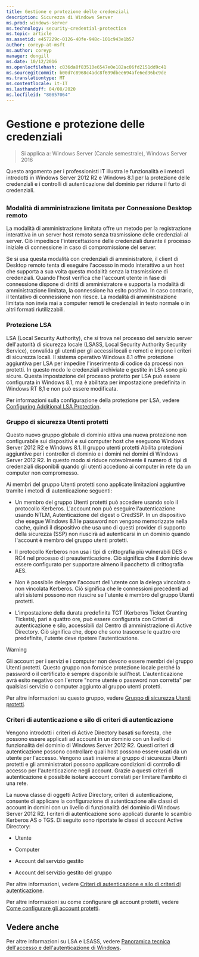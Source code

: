 ```yaml
---
title: Gestione e protezione delle credenziali
description: Sicurezza di Windows Server
ms.prod: windows-server
ms.technology: security-credential-protection
ms.topic: article
ms.assetid: e457229c-0126-40fe-948c-101c943e1b57
author: coreyp-at-msft
ms.author: coreyp
manager: dongill
ms.date: 10/12/2016
ms.openlocfilehash: c836da8f83510e6547e0e182ac06fd2151dd9c41
ms.sourcegitcommit: b00d7c8968c4adc8f699dbee694afe6ed36bc9de
ms.translationtype: MT
ms.contentlocale: it-IT
ms.lasthandoff: 04/08/2020
ms.locfileid: "80857064"
---
```

# <a name="credentials-protection-and-management"></a>Gestione e protezione delle credenziali

>Si applica a: Windows Server (Canale semestrale), Windows Server 2016

Questo argomento per i professionisti IT illustra le funzionalità e i metodi introdotti in Windows Server 2012 R2 e Windows 8.1 per la protezione delle credenziali e i controlli di autenticazione del dominio per ridurre il furto di credenziali.

## <a name="BKMK_CredentialsProtectionManagement"></a>
### <a name="restricted-admin-mode-for-remote-desktop-connection"></a>Modalità di amministrazione limitata per Connessione Desktop remoto
La modalità di amministrazione limitata offre un metodo per la registrazione interattiva in un server host remoto senza trasmissione delle credenziali al server. Ciò impedisce l'intercettazione delle credenziali durante il processo iniziale di connessione in caso di compromissione del server.

Se si usa questa modalità con credenziali di amministratore, il client di Desktop remoto tenta di eseguire l'accesso in modo interattivo a un host che supporta a sua volta questa modalità senza la trasmissione di credenziali. Quando l'host verifica che l'account utente in fase di connessione dispone di diritti di amministratore e supporta la modalità di amministrazione limitata, la connessione ha esito positivo. In caso contrario, il tentativo di connessione non riesce. La modalità di amministrazione limitata non invia mai a computer remoti le credenziali in testo normale o in altri formati riutilizzabili.

### <a name="lsa-protection"></a>Protezione LSA
LSA (Local Security Authority), che si trova nel processo del servizio server dell'autorità di sicurezza locale (LSASS, Local Security Authority Security Service), convalida gli utenti per gli accessi locali e remoti e impone i criteri di sicurezza locali. Il sistema operativo Windows 8.1 offre protezione aggiuntiva per LSA per impedire l'inserimento di codice da processi non protetti. In questo modo le credenziali archiviate e gestite in LSA sono più sicure. Questa impostazione del processo protetto per LSA può essere configurata in Windows 8.1, ma è abilitata per impostazione predefinita in Windows RT 8,1 e non può essere modificata.

Per informazioni sulla configurazione della protezione per LSA, vedere [Configuring Additional LSA Protection](configuring-additional-lsa-protection.md).

### <a name="protected-users-security-group"></a>Gruppo di sicurezza Utenti protetti
Questo nuovo gruppo globale di dominio attiva una nuova protezione non configurabile sui dispositivi e sui computer host che eseguono Windows Server 2012 R2 e Windows 8.1. Il gruppo utenti protetti Abilita protezioni aggiuntive per i controller di dominio e i domini nei domini di Windows Server 2012 R2. In questo modo si riduce notevolmente il numero di tipi di credenziali disponibili quando gli utenti accedono ai computer in rete da un computer non compromesso.

Ai membri del gruppo Utenti protetti sono applicate limitazioni aggiuntive tramite i metodi di autenticazione seguenti:

-   Un membro del gruppo Utenti protetti può accedere usando solo il protocollo Kerberos. L'account non può eseguire l'autenticazione usando NTLM, Autenticazione del digest o CredSSP. In un dispositivo che esegue Windows 8.1 le password non vengono memorizzate nella cache, quindi il dispositivo che usa uno di questi provider di supporto della sicurezza (SSP) non riuscirà ad autenticarsi in un dominio quando l'account è membro del gruppo utenti protetti.

-   Il protocollo Kerberos non usa i tipi di crittografia più vulnerabili DES o RC4 nel processo di preautenticazione. Ciò significa che il dominio deve essere configurato per supportare almeno il pacchetto di crittografia AES.

-   Non è possibile delegare l'account dell'utente con la delega vincolata o non vincolata Kerberos. Ciò significa che le connessioni precedenti ad altri sistemi possono non riuscire se l'utente è membro del gruppo Utenti protetti.

-   L'impostazione della durata predefinita TGT (Kerberos Ticket Granting Tickets), pari a quattro ore, può essere configurata con Criteri di autenticazione e silo, accessibili dal Centro di amministrazione di Active Directory. Ciò significa che, dopo che sono trascorse le quattro ore predefinite, l'utente deve ripetere l'autenticazione.

> [!WARNING]
> Gli account per i servizi e i computer non devono essere membri del gruppo Utenti protetti. Questo gruppo non fornisce protezione locale perché la password o il certificato è sempre disponibile sull'host. L'autenticazione avrà esito negativo con l'errore "nome utente o password non corretta" per qualsiasi servizio o computer aggiunto al gruppo utenti protetti.

Per altre informazioni su questo gruppo, vedere [Gruppo di sicurezza Utenti protetti](protected-users-security-group.md).

### <a name="authentication-policy-and-authentication-policy-silos"></a>Criteri di autenticazione e silo di criteri di autenticazione
Vengono introdotti i criteri di Active Directory basati su foresta, che possono essere applicati ad account in un dominio con un livello di funzionalità del dominio di Windows Server 2012 R2. Questi criteri di autenticazione possono controllare quali host possono essere usati da un utente per l'accesso. Vengono usati insieme al gruppo di sicurezza Utenti protetti e gli amministratori possono applicare condizioni di controllo di accesso per l'autenticazione negli account. Grazie a questi criteri di autenticazione è possibile isolare account correlati per limitare l'ambito di una rete.

La nuova classe di oggetti Active Directory, criteri di autenticazione, consente di applicare la configurazione di autenticazione alle classi di account in domini con un livello di funzionalità del dominio di Windows Server 2012 R2. I criteri di autenticazione sono applicati durante lo scambio Kerberos AS o TGS. Di seguito sono riportate le classi di account Active Directory:

-   Utente

-   Computer

-   Account del servizio gestito

-   Account del servizio gestito del gruppo

Per altre informazioni, vedere [Criteri di autenticazione e silo di criteri di autenticazione](authentication-policies-and-authentication-policy-silos.md).

Per altre informazioni su come configurare gli account protetti, vedere [Come configurare gli account protetti](how-to-configure-protected-accounts.md).

## <a name="see-also"></a>Vedere anche
Per altre informazioni su LSA e LSASS, vedere [Panoramica tecnica dell'accesso e dell'autenticazione di Windows](https://technet.microsoft.com/library/dn169029(v=ws.10).aspx).



